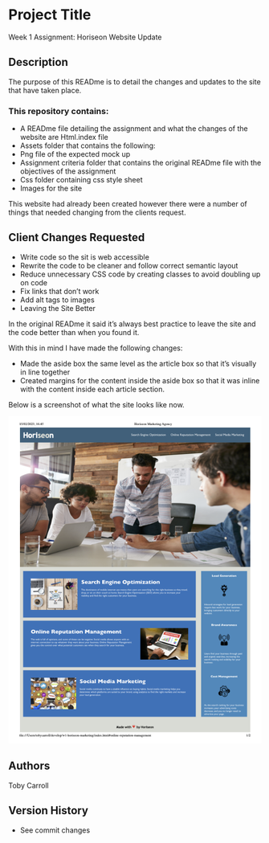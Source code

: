 # Project Title

Week 1 Assignment: Horiseon Website Update

## Description
The purpose of this READme is to detail the changes and updates to the site that have taken place.

### This repository contains:
* A READme file detailing the assignment and what the changes of the website are
Html.index file
* Assets folder that contains the following:
* Png file of the expected mock up
* Assignment criteria folder that contains the original READme file with the objectives of the assignment
* Css folder containing css style sheet
* Images for the site

This website had already been created however there were a number of things that needed changing from the clients request.

## Client Changes Requested
* Write code so the sit is web accessible
* Rewrite the code to be cleaner and follow correct semantic layout
* Reduce unnecessary CSS code by creating classes to avoid doubling up on code
* Fix links that don’t work
* Add alt tags to images
* Leaving the Site Better

In the original READme it said it’s always best practice to leave the site and the code better than when you found it.

With this in mind I have made the following changes:
* Made the aside box the same level as the article box so that it’s visually in line together
* Created margins for the content inside the aside box so that it was inline with the content inside each article section.

Below is a screenshot of what the site looks like now.

![Alt text](Assets/Horiseon%20Marketing%20Agency%20Mockup.png)

## Authors

Toby Carroll


## Version History
    
* See commit changes



